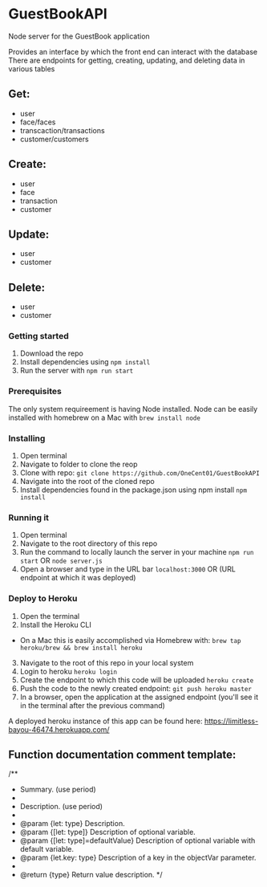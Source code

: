 # GuestBookAPI
Node server for the GuestBook application

Provides an interface by which the front end can interact with the database
There are endpoints for getting, creating, updating, and deleting data in various tables

## Get:
- user
- face/faces
- transcaction/transactions
- customer/customers

## Create:
- user
- face
- transaction
- customer

## Update: 
- user
- customer

## Delete:
- user
- customer


### Getting started
1. Download the repo
2. Install dependencies using `npm install`
3. Run the server with `npm run start`


### Prerequisites
The only system requireement is having Node installed.
Node can be easily installed with homebrew on a Mac with `brew install node`


### Installing
1. Open terminal
2. Navigate to folder to clone the reop
3. Clone with repo: 
`git clone https://github.com/OneCent01/GuestBookAPI`
4. Navigate into the root of the cloned repo
5. Install dependencies found in the package.json using npm install
`npm install`


### Running it
1. Open terminal
2. Navigate to the root directory of this repo
3. Run the command to locally launch the server in your machine
`npm run start` OR `node server.js`
4. Open a browser and type in the URL bar
`localhost:3000` OR (URL endpoint at which it was deployed)


### Deploy to Heroku
1. Open the terminal
2. Install the Heroku CLI
  - On a Mac this is easily accomplished via Homebrew with: 
  `brew tap heroku/brew && brew install heroku`
3. Navigate to the root of this repo in your local system
4. Login to heroku
`heroku login`
5. Create the endpoint to which this code will be uploaded
`heroku create`
6. Push the code to the newly created endpoint: 
`git push heroku master`
7. In a browser, open the application at the assigned endpoint (you'll see it in the terminal after the previous command)

A deployed heroku instance of this app can be found here: 
https://limitless-bayou-46474.herokuapp.com/

## Function documentation comment template: 
/**
 * Summary. (use period)
 *
 * Description. (use period)
 *
 * @param {let: type}   Description.
 * @param {[let: type]}   Description of optional variable.
 * @param {[let: type]=defaultValue}   Description of optional variable with default variable.
 * @param {let.key: type}   Description of a key in the objectVar parameter.
 *
 * @return {type} Return value description.
 */